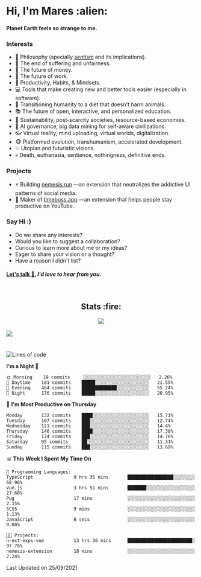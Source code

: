 <h1>Hi, I'm Mares :alien:</h1>

#### Planet Earth feels so strange to me.

### **Interests**

- 🌊 Philosophy (specially [_sentism_][sentismmedium] and its implications).
- 🎯 The end of suffering and unfairness.
- 💸 The future of money.
- 💼 The future of work.
- 🧠 Productivity, Habits, & Mindsets.
- 💻 Tools that make creating new and better tools easier (especially in software).
- 🥗 Transitioning humanity to a diet that doesn't harm animals.
- 📚 The future of open, interactive, and personalized education.
- 🌱 Sustainability, post-scarcity societies, resource-based economies.
- 🤖 AI governance, big data mining for self-aware civilizations.
- 👓 Virtual reality, mind uploading, virtual worlds, digitalization.
- 🐵 Platformed evolution, transhumanism, accelerated development.
- ✨ Utopian and futuristic visions.
- 💀 Death, euthanasia, sentience, nothingness, definitive ends.


### **Projects**

- ⚡ Building [nemesis.run](https://nemesis.run) —an extension that neutralizes the addictive UI patterns of social media.
- 💎 Maker of [timeboss.app](https://timeboss.app) —an extension that helps people stay productive on YouTube.


### **Say Hi :)**

- Do we share any interests?
- Would you like to suggest a collaboration?
- Curious to learn more about me or my ideas?
- Eager to share your vision or a thought?
- Have a reason I didn't list?

#### [Let's talk :wave:.](mailto:mareszhar@gmail.com) _I'd love to hear from you_.

[sentismmedium]: https://medium.com/@mareszhar/born-a-prisoner-a-reflection-about-life-its-struggles-and-a-plan-to-escape-d8566ce9b026

<br>

<h2 align="center">Stats :fire:</h2>

<div align="center">
  <img src="https://github-readme-streak-stats.herokuapp.com?user=mareszhar&theme=black-ice&hide_border=true&stroke=FFFFFF15&ring=DF8FFE&fire=DF8FFE&currStreakLabel=DF8FFE&background=1A232A&currStreakNum=86FFAB">
</div>

<!-- Add or remove this: &dates=B1AAB3FF at the end of the streak stats URL if they get bugged and aren't updating -->

<br>

<img src="https://activity-graph.herokuapp.com/graph?username=mareszhar&theme=nord&bg_color=00000000&color=979797&line=DF8FFE&point=00000000&area=true&hide_border=true">

<br>

<h1></h1>

<!--START_SECTION:waka-->
![Lines of code](https://img.shields.io/badge/From%20Hello%20World%20I%27ve%20Written-118899%20lines%20of%20code-blue)

**I'm a Night 🦉** 

```text
🌞 Morning    19 commits     ░░░░░░░░░░░░░░░░░░░░░░░░░   2.26% 
🌆 Daytime    181 commits    █████░░░░░░░░░░░░░░░░░░░░   21.55% 
🌃 Evening    464 commits    █████████████░░░░░░░░░░░░   55.24% 
🌙 Night      176 commits    █████░░░░░░░░░░░░░░░░░░░░   20.95%

```
📅 **I'm Most Productive on Thursday** 

```text
Monday       132 commits    ████░░░░░░░░░░░░░░░░░░░░░   15.71% 
Tuesday      107 commits    ███░░░░░░░░░░░░░░░░░░░░░░   12.74% 
Wednesday    121 commits    ███░░░░░░░░░░░░░░░░░░░░░░   14.4% 
Thursday     146 commits    ████░░░░░░░░░░░░░░░░░░░░░   17.38% 
Friday       124 commits    ███░░░░░░░░░░░░░░░░░░░░░░   14.76% 
Saturday     95 commits     ██░░░░░░░░░░░░░░░░░░░░░░░   11.31% 
Sunday       115 commits    ███░░░░░░░░░░░░░░░░░░░░░░   13.69%

```


📊 **This Week I Spent My Time On** 

```text
💬 Programming Languages: 
TypeScript               9 hrs 35 mins       █████████████████░░░░░░░░   68.96% 
Vue.js                   3 hrs 51 mins       ███████░░░░░░░░░░░░░░░░░░   27.68% 
Pug                      17 mins             ░░░░░░░░░░░░░░░░░░░░░░░░░   2.15% 
SCSS                     9 mins              ░░░░░░░░░░░░░░░░░░░░░░░░░   1.13% 
JavaScript               0 secs              ░░░░░░░░░░░░░░░░░░░░░░░░░   0.08%

🐱‍💻 Projects: 
n-ext-exps-vue           13 hrs 36 mins      ████████████████████████░   97.76% 
nemesis-extension        18 mins             ░░░░░░░░░░░░░░░░░░░░░░░░░   2.24%

```


 Last Updated on 25/09/2021
<!--END_SECTION:waka-->

